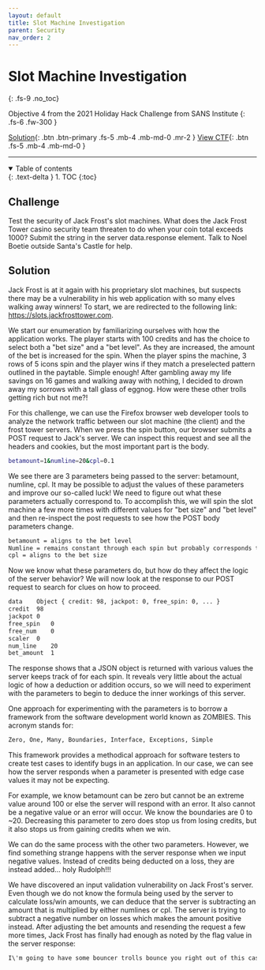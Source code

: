 ```yaml
---
layout: default
title: Slot Machine Investigation
parent: Security
nav_order: 2
---
```


# Slot Machine Investigation
{: .fs-9 .no_toc}

Objective 4 from the 2021 Holiday Hack Challenge from SANS Institute 
{: .fs-6 .fw-300 }

[Solution](#solution){: .btn .btn-primary .fs-5 .mb-4 .mb-md-0 .mr-2 } [View CTF](https://www.sans.org/mlp/holiday-hack-challenge/){: .btn .fs-5 .mb-4 .mb-md-0 }

---

<details open markdown="block">
  <summary>
    Table of contents
  </summary>
  {: .text-delta }
1. TOC
{:toc}
</details>

## Challenge

Test the security of Jack Frost's slot machines. What does the Jack Frost Tower casino security team threaten to do when your coin total exceeds 1000? Submit the string in the server data.response element. Talk to Noel Boetie outside Santa's Castle for help.

## Solution

Jack Frost is at it again with his proprietary slot machines, but suspects there may be a vulnerability in his web application with so many elves walking away winners! To start, we are redirected to the following link: https://slots.jackfrosttower.com. 

We start our enumeration by familiarizing ourselves with how the application works. The player starts with 100 credits and has the choice to select both a "bet size" and a "bet level". As they are increased, the amount of the bet is increased for the spin. When the player spins the machine, 3 rows of 5 icons spin and the player wins if they match a preselected pattern outlined in the paytable. Simple enough! After gambling away my life savings on 16 games and walking away with nothing, I decided to drown away my sorrows with a tall glass of eggnog. How were these other trolls getting rich but not me?! 

For this challenge, we can use the Firefox browser web developer tools to analyze the network traffic between our slot machine (the client) and the frost tower servers. When we press the spin button, our browser submits a POST request to Jack's server. We can inspect this request and see all the headers and cookies, but the most important part is the body. 

```bash
betamount=1&numline=20&cpl=0.1

```

We see there are 3 parameters being passed to the server: betamount, numline, cpl. It may be possible to adjust the values of these parameters and improve our so-called luck! We need to figure out what these parameters actually correspond to. To accomplish this, we will spin the slot machine a few more times with different values for "bet size" and "bet level" and then re-inspect the post requests to see how the POST body parameters change.

```bash
betamount = aligns to the bet level
Numline = remains constant through each spin but probably corresponds to the number of ways to win 
cpl = aligns to the bet size

```

Now we know what these parameters do, but how do they affect the logic of the server behavior? We will now look at the response to our POST request to search for clues on how to proceed.

```bash
data	Object { credit: 98, jackpot: 0, free_spin: 0, ... }
credit	98
jackpot	0
free_spin	0
free_num	0
scaler	0
num_line	20
bet_amount  1

```

The response shows that a JSON object is returned with various values the server keeps track of for each spin. It reveals very little about the actual logic of how a deduction or addition occurs, so we will need to experiment with the parameters to begin to deduce the inner workings of this server.

One approach for experimenting with the parameters is to borrow a framework from the software development world known as ZOMBIES. This acronym stands for:


```bash
Zero, One, Many, Boundaries, Interface, Exceptions, Simple

```

This framework provides a methodical approach for software testers to create test cases to identify bugs in an application. In our case, we can see how the server responds when a parameter is presented with edge case values it may not be expecting.

For example, we know betamount can be zero but cannot be an extreme value around 100 or else the server will respond with an error. It also cannot be a negative value or an error will occur. We know the boundaries are 0 to ~20. Decreasing this parameter to zero does stop us from losing credits, but it also stops us from gaining credits when we win.

We can do the same process with the other two parameters. However, we find something strange happens with the server response when we input negative values. Instead of credits being deducted on a loss, they are instead added... holy Rudolph!!!

We have discovered an input validation vulnerability on Jack Frost's server. Even though we do not know the formula being used by the server to calculate loss/win amounts, we can deduce that the server is subtracting an amount that is multiplied by either numlines or cpl. The server is trying to subtract a negative number on losses which makes the amount positive instead. After adjusting the bet amounts and resending the request a few more times, Jack Frost has finally had enough as noted by the flag value in the server response:


```bash
I\'m going to have some bouncer trolls bounce you right out of this casino!

```